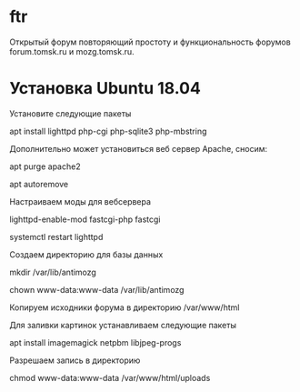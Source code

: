 # ftr
Открытый форум повторяющий простоту и функциональность форумов forum.tomsk.ru и mozg.tomsk.ru.

# Установка Ubuntu 18.04

Установите следующие пакеты

  apt install lighttpd php-cgi php-sqlite3 php-mbstring

Дополнительно может установиться веб сервер Apache, сносим:

  apt purge apache2
  
  apt autoremove

Настраиваем моды для вебсервера

  lighttpd-enable-mod fastcgi-php fastcgi

  systemctl restart lighttpd

Создаем директорию для базы данных

  mkdir /var/lib/antimozg

  chown www-data:www-data /var/lib/antimozg

Копируем исходники форума в директорию /var/www/html

Для заливки картинок устанавливаем следующие пакеты

  apt install imagemagick netpbm libjpeg-progs

Разрешаем запись в директорию

  chmod www-data:www-data /var/www/html/uploads


